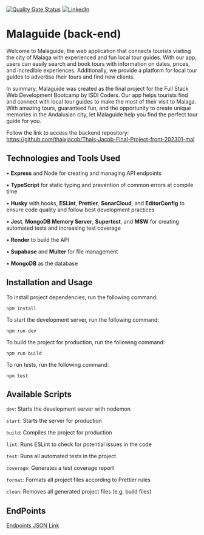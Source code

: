 [![Quality Gate Status](https://sonarcloud.io/api/project_badges/measure?project=isdi-coders-2023_Thais-Jacob-Final-Project-back-202301-mal&metric=alert_status)](https://sonarcloud.io/summary/new_code?id=isdi-coders-2023_Thais-Jacob-Final-Project-back-202301-mal)
[![LinkedIn][linkedin-shield]][linkedin-url]

# Malaguide (back-end)

Welcome to Malaguide, the web application that connects tourists visiting the city of Malaga with experienced and fun local tour guides. With our app, users can easily search and book tours with information on dates, prices, and incredible experiences. Additionally, we provide a platform for local tour guides to advertise their tours and find new clients.

In summary, Malaguide was created as the final project for the Full Stack Web Development Bootcamp by ISDI Coders. Our app helps tourists find and connect with local tour guides to make the most of their visit to Malaga. With amazing tours, guaranteed fun, and the opportunity to create unique memories in the Andalusian city, let Malaguide help you find the perfect tour guide for you.

Follow the link to access the backend repository:<br>
https://github.com/thaixjacob/Thais-Jacob-Final-Project-front-202301-mal

## Technologies and Tools Used

• **Express** and Node for creating and managing API endpoints

• **TypeScript** for static typing and prevention of common errors at compile time

• **Husky** with hooks, **ESLint**, **Prettier**, **SonarCloud**, and **EditorConfig** to ensure code quality and follow best development practices

• **Jest**, **MongoDB Memory Server**, **Supertest**, and **MSW** for creating automated tests and increasing test coverage

• **Render** to build the API

• **Supabase** and **Multer** for file management

• **MongoDB** as the database

## Installation and Usage

To install project dependencies, run the following command:

`npm install`

To start the development server, run the following command:

`npm run dev`

To build the project for production, run the following command:

`npm run build`

To run tests, run the following command:

`npm test`

## Available Scripts

`dev`: Starts the development server with nodemon

`start`: Starts the server for production

`build`: Compiles the project for production

`lint`: Runs ESLint to check for potential issues in the code

`test`: Runs all automated tests in the project

`coverage`: Generates a test coverage report

`format`: Formats all project files according to Prettier rules

`clean`: Removes all generated project files (e.g. build files)

## EndPoints

[Endpoints JSON Link](/Malaguide.postman_collection.json)

[linkedin-shield]: https://img.shields.io/badge/-LinkedIn-black.svg?style=for-the-badge&logo=linkedin&colorB=555
[linkedin-url]: https://linkedin.com/in/thaisjacob
